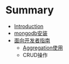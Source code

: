 # Summary

* [Introduction](README.md)
* [mongodb安装](chapter1.md)
* [面向开发者指南](chapter2.1.md)
   * [Aggregation使用](aggregation_usage.md)
   * CRUD操作


